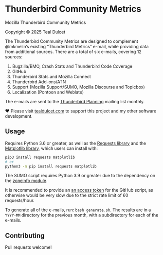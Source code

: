# Thunderbird Community Metrics
Mozilla Thunderbird Community Metrics

Copyright © 2025 Teal Dulcet

The Thunderbird Community Metrics are designed to complement @mkmelin’s existing “Thunderbird Metrics” e-mail, while providing data from additional sources. There are a total of six e-mails, covering 12 sources:

1. Bugzilla/BMO, Crash Stats and Thunderbird Code Coverage
2. GitHub
3. Thunderbird Stats and Mozilla Connect
4. Thunderbird Add-ons/ATN
5. Support (Mozilla Support/SUMO, Mozilla Discourse and Topicbox)
6. Localization (Pontoon and Weblate)

The e-mails are sent to the [Thunderbird Planning](https://thunderbird.topicbox.com/groups/planning) mailing list monthly.

❤️ Please visit [tealdulcet.com](https://www.tealdulcet.com/) to support this project and my other software development.

## Usage

Requires Python 3.6 or greater, as well as the [Requests library](https://pypi.org/project/requests/) and the [Matplotlib library](https://pypi.org/project/matplotlib/), which users can install with:
```bash
pip3 install requests matplotlib
# or
python3 -m pip install requests matplotlib
```
The SUMO script requires Python 3.9 or greater due to the dependency on the [zoneinfo module](https://docs.python.org/3/library/zoneinfo.html).

It is recommended to provide an [an access token](https://docs.github.com/en/rest/authentication/authenticating-to-the-rest-api) for the GitHub script, as otherwise would be very slow due to the strict rate limit of 60 requests/hour.

To generate all of the e-mails, run: `bash generate.sh`. The results are in a `YYYY-MM` directory for the previous month, with a subdirectory for each of the e-mails.

## Contributing

Pull requests welcome!
